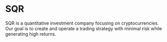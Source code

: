 # SQR
SQR is a quantitative investment company focusing on cryptocurrencies. Our goal is to create and operate a trading strategy with minimal risk while generating high returns.
